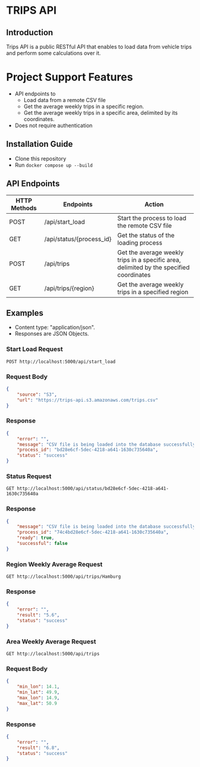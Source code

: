 # TRIPS API

## Introduction
Trips API is a public RESTful API that enables to load data from vehicle trips and perform some calculations over it.

# Project Support Features
* API endpoints to 
    - Load data from a remote CSV file
    - Get the average weekly trips in a specific region.
    - Get the average weekly trips in a specific area, delimited by its coordinates.
* Does not require authentication

## Installation Guide
* Clone this repository
* Run `docker compose up --build`

## API Endpoints
| HTTP Methods  | Endpoints                 | Action                                                                                    |
| ------------- | ------------------------- | ----------------------------------------------------------------------------------------- |
| POST          | /api/start_load           | Start the process to load the remote CSV file                                             |
| GET           | /api/status/{process_id}  | Get the status of the loading process                                                     |
| POST          | /api/trips                | Get the average weekly trips in a specific area, delimited by the specified coordinates   |
| GET           | /api/trips/{region}       | Get the average weekly trips in a specified region                                        |

## Examples
* Content type: "application/json". 
* Responses are JSON Objects. 

### Start Load Request
`POST http://localhost:5000/api/start_load`

### Request Body
```json
{
    "source": "S3",
    "url": "https://trips-api.s3.amazonaws.com/trips.csv"
}
```

### Response
```json
{
    "error": "",
    "message": "CSV file is being loaded into the database successfully.",
    "process_id": "bd28e6cf-5dec-4218-a641-1630c735640a",
    "status": "success"
}
```

### Status Request
`GET http://localhost:5000/api/status/bd28e6cf-5dec-4218-a641-1630c735640a`

### Response
```json
{
    "message": "CSV file is being loaded into the database successfully.",
    "process_id": "74c4bd28e6cf-5dec-4218-a641-1630c735640a",
    "ready": true,
    "successful": false
}
```

### Region Weekly Average Request
`GET http://localhost:5000/api/trips/Hamburg`

### Response
```json
{
    "error": "",
    "result": "5.6",
    "status": "success"
}
```

### Area Weekly Average Request
`GET http://localhost:5000/api/trips`

### Request Body
```json
{
    "min_lon": 14.1,
    "min_lat": 49.9,
    "max_lon": 14.9,
    "max_lat": 50.9
}
```

### Response
```json
{
    "error": "",
    "result": "6.8",
    "status": "success"
}
```

